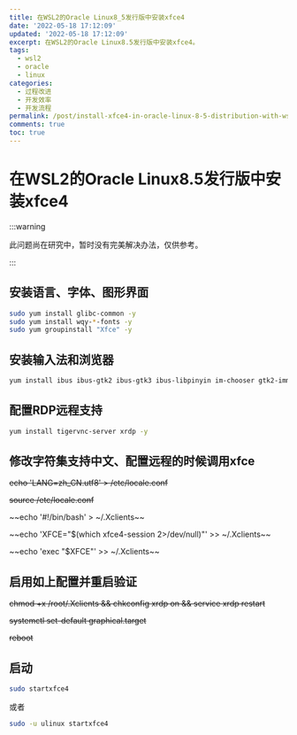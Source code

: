 ```yaml
---
title: 在WSL2的Oracle Linux8_5发行版中安装xfce4
date: '2022-05-18 17:12:09'
updated: '2022-05-18 17:12:09'
excerpt: 在WSL2的Oracle Linux8.5发行版中安装xfce4。
tags:
  - wsl2
  - oracle
  - linux
categories:
  - 过程改进
  - 开发效率
  - 开发流程
permalink: /post/install-xfce4-in-oracle-linux-8-5-distribution-with-wsl2.html
comments: true
toc: true
---
```

# 在WSL2的Oracle Linux8.5发行版中安装xfce4

:::warning

此问题尚在研究中，暂时没有完美解决办法，仅供参考。

:::

## 安装语言、字体、图形界面

```bash
sudo yum install glibc-common -y
sudo yum install wqy-*-fonts -y
sudo yum groupinstall "Xfce" -y
```

## 安装输入法和浏览器

```bash
yum install ibus ibus-gtk2 ibus-gtk3 ibus-libpinyin im-chooser gtk2-immodule-xim gtk3-immodule-xim firefox -y
```

## 配置RDP远程支持

```bash
yum install tigervnc-server xrdp -y
```

## 修改字符集支持中文、配置远程的时候调用xfce

~~echo 'LANG=zh_CN.utf8' > /etc/locale.conf~~

~~source /etc/locale.conf~~

~~echo '#!/bin/bash' > ~/.Xclients~~

~~echo 'XFCE="$(which xfce4-session 2>/dev/null)"'  >> ~/.Xclients~~

~~echo 'exec "$XFCE"' >> ~/.Xclients~~

## 启用如上配置并重启验证

~~chmod +x /root/.Xclients && chkconfig xrdp on && service xrdp restart~~

~~systemctl set-default graphical.target~~

~~reboot~~

## 启动

```bash
sudo startxfce4
```

或者

```bash
sudo -u ulinux startxfce4
```